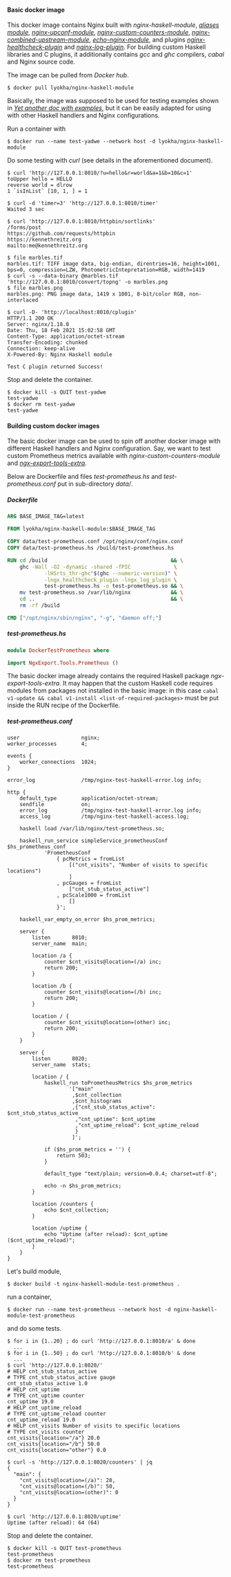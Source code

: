 #### Basic docker image

This docker image contains Nginx built with *nginx-haskell-module*,
[*aliases module*](../aliases/),
[*nginx-upconf-module*](../examples/dynamicUpstreams/),
[*nginx-custom-counters-module*](https://github.com/lyokha/nginx-custom-counters-module),
[*nginx-combined-upstream-module*](https://github.com/lyokha/nginx-combined-upstreams-module),
[*echo-nginx-module*](https://github.com/openresty/echo-nginx-module), and
plugins [*nginx-healthcheck-plugin*](https://github.com/lyokha/nginx-healthcheck-plugin)
and [*nginx-log-plugin*](https://github.com/lyokha/nginx-log-plugin). For
building custom Haskell libraries and C plugins, it additionally contains *gcc*
and *ghc* compilers, *cabal* and Nginx source code.

The image can be pulled from *Docker hub*.

```ShellSession
$ docker pull lyokha/nginx-haskell-module
```

Basically, the image was supposed to be used for testing examples shown in
[*Yet another doc with
examples*](https://nginx-haskell-module.readthedocs.io/en/latest/yet-another-doc-with-examples/nginx-haskell-module-yadwe.html), but it can be easily adapted for using with other Haskell handlers
and Nginx configurations.

Run a container with

```ShellSession
$ docker run --name test-yadwe --network host -d lyokha/nginx-haskell-module
```

Do some testing with *curl* (see details in the aforementioned document).

```ShellSession
$ curl 'http://127.0.0.1:8010/?u=hello&r=world&a=1&b=10&c=1'
toUpper hello = HELLO
reverse world = dlrow
1 `isInList` [10, 1, ] = 1
```

```ShellSession
$ curl -d 'timer=3' 'http://127.0.0.1:8010/timer'
Waited 3 sec
```

```ShellSession
$ curl 'http://127.0.0.1:8010/httpbin/sortlinks'
/forms/post
https://github.com/requests/httpbin
https://kennethreitz.org
mailto:me@kennethreitz.org
```

```ShellSession
$ file marbles.tif
marbles.tif: TIFF image data, big-endian, direntries=16, height=1001, bps=0, compression=LZW, PhotometricIntepretation=RGB, width=1419
$ curl -s --data-binary @marbles.tif 'http://127.0.0.1:8010/convert/topng' -o marbles.png
$ file marbles.png
marbles.png: PNG image data, 1419 x 1001, 8-bit/color RGB, non-interlaced
```

```ShellSession
$ curl -D- 'http://localhost:8010/cplugin'
HTTP/1.1 200 OK
Server: nginx/1.18.0
Date: Thu, 18 Feb 2021 15:02:58 GMT
Content-Type: application/octet-stream
Transfer-Encoding: chunked
Connection: keep-alive
X-Powered-By: Nginx Haskell module

Test C plugin returned Success!
```

Stop and delete the container.

```ShellSession
$ docker kill -s QUIT test-yadwe
test-yadwe
$ docker rm test-yadwe
test-yadwe
```

#### Building custom docker images

The basic docker image can be used to spin off another docker image with
different Haskell handlers and Nginx configuration. Say, we want to test custom
Prometheus metrics available with *nginx-custom-counters-module* and
[*ngx-export-tools-extra*](https://github.com/lyokha/ngx-export-tools-extra).

Below are Dockerfile and files *test-prometheus.hs* and *test-prometheus.conf*
put in sub-directory *data/*.

##### *Dockerfile*

```Dockerfile
ARG BASE_IMAGE_TAG=latest

FROM lyokha/nginx-haskell-module:$BASE_IMAGE_TAG

COPY data/test-prometheus.conf /opt/nginx/conf/nginx.conf
COPY data/test-prometheus.hs /build/test-prometheus.hs

RUN cd /build                                        && \
    ghc -Wall -O2 -dynamic -shared -fPIC              \
            -lHSrts_thr-ghc"$(ghc --numeric-version)" \
            -lngx_healthcheck_plugin -lngx_log_plugin \
            test-prometheus.hs -o test-prometheus.so && \
    mv test-prometheus.so /var/lib/nginx             && \
    cd ..                                            && \
    rm -rf /build

CMD ["/opt/nginx/sbin/nginx", "-g", "daemon off;"]
```

##### *test-prometheus.hs*

```haskell
module DockerTestPrometheus where

import NgxExport.Tools.Prometheus ()
```

The basic docker image already contains the required Haskell package
*ngx-export-tools-extra*. It may happen that the custom Haskell code requires
modules from packages not installed in the basic image: in this case `cabal
v1-update && cabal v1-install <list-of-required-packages>` must be put inside
the RUN recipe of the Dockerfile.

##### *test-prometheus.conf*

```nginx
user                    nginx;
worker_processes        4;

events {
    worker_connections  1024;
}

error_log               /tmp/nginx-test-haskell-error.log info;

http {
    default_type        application/octet-stream;
    sendfile            on;
    error_log           /tmp/nginx-test-haskell-error.log info;
    access_log          /tmp/nginx-test-haskell-access.log;

    haskell load /var/lib/nginx/test-prometheus.so;

    haskell_run_service simpleService_prometheusConf $hs_prometheus_conf
            'PrometheusConf
                { pcMetrics = fromList
                    [("cnt_visits", "Number of visits to specific locations")
                    ]
                , pcGauges = fromList
                    ["cnt_stub_status_active"]
                , pcScale1000 = fromList
                    []
                }';

    haskell_var_empty_on_error $hs_prom_metrics;

    server {
        listen       8010;
        server_name  main;

        location /a {
            counter $cnt_visits@location=(/a) inc;
            return 200;
        }

        location /b {
            counter $cnt_visits@location=(/b) inc;
            return 200;
        }

        location / {
            counter $cnt_visits@location=(other) inc;
            return 200;
        }
    }

    server {
        listen       8020;
        server_name  stats;

        location / {
            haskell_run toPrometheusMetrics $hs_prom_metrics
                    '["main"
                     ,$cnt_collection
                     ,$cnt_histograms
                     ,{"cnt_stub_status_active": $cnt_stub_status_active
                      ,"cnt_uptime": $cnt_uptime
                      ,"cnt_uptime_reload": $cnt_uptime_reload
                      }
                     ]';

            if ($hs_prom_metrics = '') {
                return 503;
            }

            default_type "text/plain; version=0.0.4; charset=utf-8";

            echo -n $hs_prom_metrics;
        }

        location /counters {
            echo $cnt_collection;
        }

        location /uptime {
            echo "Uptime (after reload): $cnt_uptime ($cnt_uptime_reload)";
        }
    }
}
```

Let's build module,

```ShellSession
$ docker build -t nginx-haskell-module-test-prometheus .
```

run a container,

```ShellSession
$ docker run --name test-prometheus --network host -d nginx-haskell-module-test-prometheus
```

and do some tests.

```ShellSession
$ for i in {1..20} ; do curl 'http://127.0.0.1:8010/a' & done
  ...
$ for i in {1..50} ; do curl 'http://127.0.0.1:8010/b' & done
  ...
$ curl 'http://127.0.0.1:8020/'
# HELP cnt_stub_status_active
# TYPE cnt_stub_status_active gauge
cnt_stub_status_active 1.0
# HELP cnt_uptime
# TYPE cnt_uptime counter
cnt_uptime 19.0
# HELP cnt_uptime_reload
# TYPE cnt_uptime_reload counter
cnt_uptime_reload 19.0
# HELP cnt_visits Number of visits to specific locations
# TYPE cnt_visits counter
cnt_visits{location="/a"} 20.0
cnt_visits{location="/b"} 50.0
cnt_visits{location="other"} 0.0
```

```ShellSession
$ curl -s 'http://127.0.0.1:8020/counters' | jq
{
  "main": {
    "cnt_visits@location=(/a)": 20,
    "cnt_visits@location=(/b)": 50,
    "cnt_visits@location=(other)": 0
  }
}
```

```ShellSession
$ curl 'http://127.0.0.1:8020/uptime'
Uptime (after reload): 64 (64)
```

Stop and delete the container.

```ShellSession
$ docker kill -s QUIT test-prometheus
test-prometheus
$ docker rm test-prometheus
test-prometheus
```

